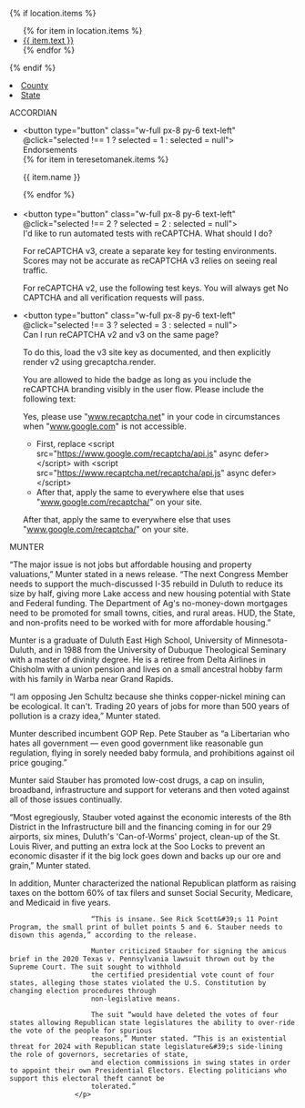{% if location.items %}
    <ul class="absolute hidden pt-1 text-gray-700 dropdown-content">
    {% for item in location.items %}
    <li><a class="inline-block px-3 py-1 text-gray-500 no-underline transition bg-white border text-ml hover:text-indigo-500 min-w-32" href="{{ item.url }}">{{ item.text }}</a></li>
    {% endfor %}
    </ul>
{% endif %}


<li><a class="inline-block transition submenu text-ml" href="/county">County</a></li>
<li><a class="inline-block transition submenu text-ml" href="/state">State</a></li>  


ACCORDIAN
            <div class="container flex endorsements"> <!-- ENDORSEMENTS -->
                <div class="max-w-xl mx-auto bg-white border border-gray-200">
                    <ul class="shadow-box">
                        <li class="relative border-b border-gray-200" x-data="{selected:null}">
                            <button type="button" class="w-full px-8 py-6 text-left" @click="selected !== 1 ? selected = 1 : selected = null">
                                <div class="flex items-center justify-between">
                                    <span>
                                        Endorsements
                                    </span>
                                    <span class="ico-plus"></span>
                                </div>
                            </button>
                            <div class="relative overflow-hidden transition-all duration-700 max-h-0" x-ref="container1" x-bind:style="selected == 1 ? 'max-height: ' + $refs.container1.scrollHeight + 'px' : ''">
                                <div class="p-6">
                                    {% for item in teresetomanek.items %}
                                    <p>{{ item.name }}</p>
                                    {% endfor %}
                                </div>
                            </div>
                        </li>                                
                        <li class="relative border-b border-gray-200" x-data="{selected:null}">
                            <button type="button" class="w-full px-8 py-6 text-left" @click="selected !== 2 ? selected = 2 : selected = null">
                                <div class="flex items-center justify-between">
                                    <span>
                                        I'd like to run automated tests with reCAPTCHA. What should I do?					</span>
                                    <span class="ico-plus"></span>
                                </div>
                            </button>
                            <div class="relative overflow-hidden transition-all duration-700 max-h-0" x-ref="container2" x-bind:style="selected == 2 ? 'max-height: ' + $refs.container2.scrollHeight + 'px' : ''">
                                <div class="p-6">
                                    <p>For reCAPTCHA v3, create a separate key for testing environments. Scores may not be accurate as reCAPTCHA v3 relies on seeing real traffic.</p>
                                    <p>For reCAPTCHA v2, use the following test keys. You will always get No CAPTCHA and all verification requests will pass.</p>
                                </div>
                            </div>
                        </li>
                        <li class="relative border-b border-gray-200" x-data="{selected:null}">
                            <button type="button" class="w-full px-8 py-6 text-left" @click="selected !== 3 ? selected = 3 : selected = null">
                                <div class="flex items-center justify-between">
                                    <span>
                                        Can I run reCAPTCHA v2 and v3 on the same page?					</span>
                                    <span class="ico-plus"></span>
                                </div>
                            </button>
                            <div class="relative overflow-hidden transition-all duration-700 max-h-0" x-ref="container3" x-bind:style="selected == 3 ? 'max-height: ' + $refs.container3.scrollHeight + 'px' : ''">
                                <div class="p-6">
                                    <p>To do this, load the v3 site key as documented, and then explicitly render v2 using grecaptcha.render.</p>
                                    <p>You are allowed to hide the badge as long as you include the reCAPTCHA branding visibly in the user flow. Please include the following text:</p>
                                    <p>Yes, please use "www.recaptcha.net" in your code in circumstances when "www.google.com" is not accessible.</p>
                                    <ul>
                                    <li>First, replace &lt;script src="https://www.google.com/recaptcha/api.js" async defer&gt;&lt;/script&gt; with &lt;script src="https://www.recaptcha.net/recaptcha/api.js" async defer&gt;&lt;/script&gt;</li>
                                    <li>After that, apply the same to everywhere else that uses "www.google.com/recaptcha/" on your site.</li>
                                    </ul>
                                    <p>After that, apply the same to everywhere else that uses "www.google.com/recaptcha/" on your site.</p>
                                </div>
                            </div>
                        </li>
                    </ul>
                </div>
            </div>

MUNTER
<p>
                        “The major issue is not jobs but affordable housing and property valuations,” Munter stated in a news release. “The next Congress Member needs to support
                         the much-discussed I-35 rebuild in Duluth to reduce its size by half, giving more Lake access and new housing potential with State and Federal funding. 
                         The Department of Ag&#39;s no-money-down mortgages need to be promoted for small towns, cities, and rural areas. HUD, the State, and non-profits need to be 
                         worked with for more affordable housing.”
                    </p>
                    <p>
                        Munter is a graduate of Duluth East High School, University of Minnesota-Duluth, and in 1988 from the University of Dubuque Theological Seminary with a master 
                        of divinity degree. He is a retiree from Delta Airlines in Chisholm with a union pension and lives on a small ancestral hobby farm with his family in Warba near 
                        Grand Rapids.
                    </p>
                    <p>
                        “I am opposing Jen Schultz because she thinks copper-nickel mining can be ecological. It can&#39;t. Trading 20 years of jobs for more than 500 years of pollution is 
                        a crazy idea,” Munter stated.
                    </p>
                    <p>
                        Munter described incumbent GOP Rep. Pete Stauber as “a Libertarian who hates all government — even good government like reasonable gun regulation, flying in 
                        sorely needed baby formula, and prohibitions against oil price gouging.”
                    </p>
                    <p>
                        Munter said Stauber has promoted low-cost drugs, a cap on insulin, broadband, infrastructure and support for veterans and then voted against all of those 
                        issues continually.
                    </p>
                    <p>
                        “Most egregiously, Stauber voted against the economic interests of the 8th District in the Infrastructure bill and the financing coming in for our 29 airports, 
                        six mines, Duluth&#39;s &#39;Can-of-Worms&#39; project, clean-up of the St. Louis River, and putting an extra lock at the Soo Locks to prevent an economic 
                        disaster if it the big lock goes down and backs up our ore and grain,” Munter stated.
                    </p>
                    <p>
                        In addition, Munter characterized the national Republican platform as raising taxes on the bottom 60% of tax filers and sunset Social Security, Medicare, and 
                        Medicaid in five years.

                        “This is insane. See Rick Scott&#39;s 11 Point Program, the small print of bullet points 5 and 6. Stauber needs to disown this agenda,” according to the release.

                        Munter criticized Stauber for signing the amicus brief in the 2020 Texas v. Pennsylvania lawsuit thrown out by the Supreme Court. The suit sought to withhold 
                        the certified presidential vote count of four states, alleging those states violated the U.S. Constitution by changing election procedures through 
                        non-legislative means.

                        The suit “would have deleted the votes of four states allowing Republican state legislatures the ability to over-ride the vote of the people for spurious 
                        reasons,” Munter stated. “This is an existential threat for 2024 with Republican state legislature&#39;s side-lining the role of governors, secretaries of state, 
                        and election commissions in swing states in order to appoint their own Presidential Electors. Electing politicians who support this electoral theft cannot be 
                        tolerated.”
                    </p>